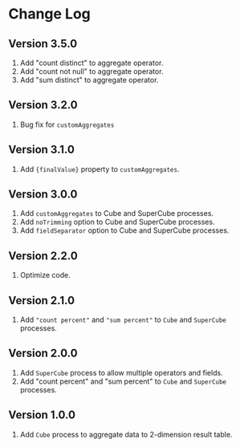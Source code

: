 # Change Log

## Version 3.5.0

1. Add "count distinct" to aggregate operator.
2. Add "count not null" to aggregate operator.
3. Add "sum distinct" to aggregate operator.

## Version 3.2.0

1. Bug fix for `customAggregates`

## Version 3.1.0

1. Add `{finalValue}` property to `customAggregates`.

## Version 3.0.0

1. Add `customAggregates` to Cube and SuperCube processes.
2. Add `noTrimming` option to Cube and SuperCube processes.
3. Add `fieldSeparator` option to Cube and SuperCube processes.

## Version 2.2.0

1. Optimize code.

## Version 2.1.0

1. Add `"count percent"` and `"sum percent"` to `Cube` and `SuperCube` processes.

## Version 2.0.0

1. Add `SuperCube` process to allow multiple operators and fields.
2. Add "count percent" and "sum percent" to `Cube` and `SuperCube` processes.

## Version 1.0.0

1. Add `Cube` process to aggregate data to 2-dimension result table.
